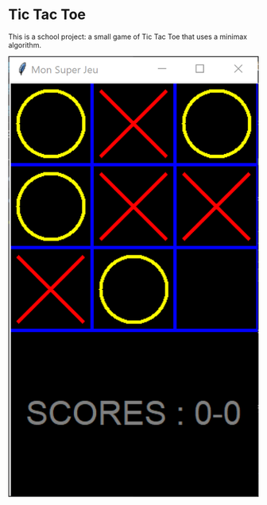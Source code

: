 # Tic Tac Toe
This is a school project: a small game of Tic Tac Toe that uses a minimax algorithm.

![screenshot](screenshot.PNG)
